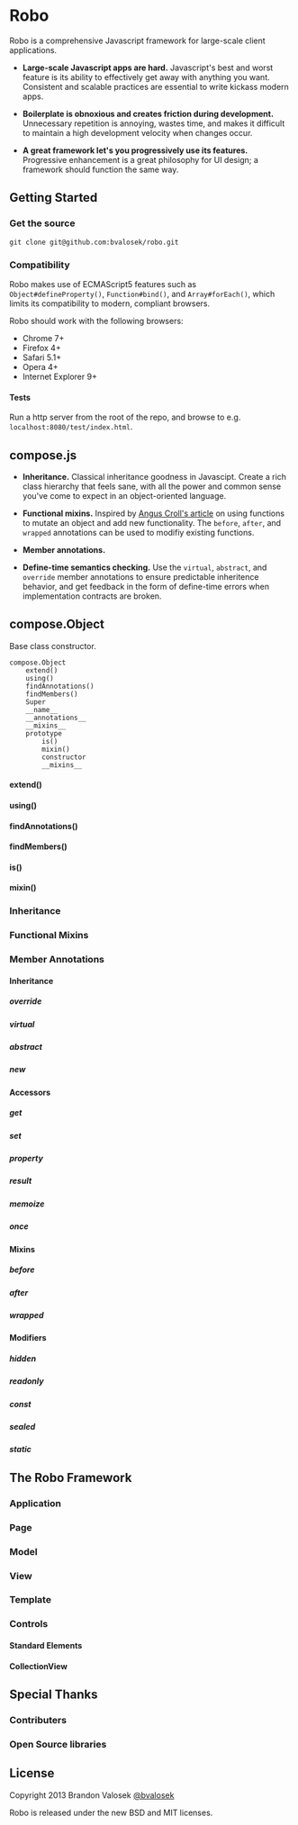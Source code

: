 # Robo

Robo is a comprehensive Javascript framework for large-scale client applications.

* **Large-scale Javascript apps are hard.** Javascript's best and worst feature
  is its ability to effectively get away with anything you want. Consistent and
  scalable practices are essential to write kickass modern apps.

* **Boilerplate is obnoxious and creates friction during development.**
  Unnecessary repetition is annoying, wastes time, and makes it difficult to
  maintain a high development velocity when changes occur.

* **A great framework let's you progressively use its features.** Progressive
  enhancement is a great philosophy for UI design; a framework should function
  the same way.

## Getting Started

### Get the source

```
git clone git@github.com:bvalosek/robo.git
```

### Compatibility

Robo makes use of ECMAScript5 features such as `Object#defineProperty()`,
`Function#bind()`, and `Array#forEach()`, which limits its compatibility to
modern, compliant browsers.

Robo should work with the following browsers:

* Chrome 7+
* Firefox 4+
* Safari 5.1+
* Opera 4+
* Internet Explorer 9+

#### Tests

Run a http server from the root of the repo, and browse to e.g. `localhost:8080/test/index.html`.

## compose.js

* **Inheritance.** Classical inheritance goodness in Javascipt. Create a rich
  class hierarchy that feels sane, with all the power and common
  sense you've come to expect in an object-oriented language.

* **Functional mixins.**  Inspired by [Angus Croll's
  article](http://javascriptweblog.wordpress.com/2011/05/31/a-fresh-look-at-javascript-mixins/)
  on using functions to mutate an object and add new functionality. The
  `before`, `after`, and `wrapped` annotations can be used to modifiy existing
  functions.

* **Member annotations.**

* **Define-time semantics checking.** Use the `virtual`, `abstract`, and
  `override` member annotations to ensure predictable inheritence behavior, and
  get feedback in the form of define-time errors when implementation contracts
  are broken.

## compose.Object

Base class constructor.

```
compose.Object
    extend()
    using()
    findAnnotations()
    findMembers()
    Super
    __name__
    __annotations__
    __mixins__
    prototype
        is()
        mixin()
        constructor
        __mixins__
```

#### extend()

#### using()

#### findAnnotations()

#### findMembers()

#### is()

#### mixin()

### Inheritance

### Functional Mixins

### Member Annotations

#### Inheritance

##### override

##### virtual

##### abstract

##### new

#### Accessors

##### get

##### set

##### property

##### result

##### memoize

##### once

#### Mixins

##### before

##### after

##### wrapped

#### Modifiers

##### hidden

##### readonly

##### const

##### sealed

##### static

## The Robo Framework

### Application

### Page

### Model

### View

### Template

### Controls

#### Standard Elements

#### CollectionView

## Special Thanks

### Contributers

### Open Source libraries

## License
Copyright 2013 Brandon Valosek [@bvalosek](http://twitter.com/bvalosek)

Robo is released under the new BSD and MIT licenses.

